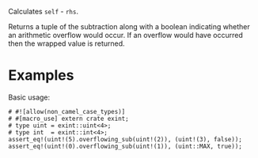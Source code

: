 Calculates `self` - `rhs`.

Returns a tuple of the subtraction along with a boolean indicating whether an
arithmetic overflow would occur. If an overflow would have occurred then the
wrapped value is returned.

# Examples

Basic usage:

```
# #![allow(non_camel_case_types)]
# #[macro_use] extern crate exint;
# type uint = exint::uint<4>;
# type int  = exint::int<4>;
assert_eq!(uint!(5).overflowing_sub(uint!(2)), (uint!(3), false));
assert_eq!(uint!(0).overflowing_sub(uint!(1)), (uint::MAX, true));
```
